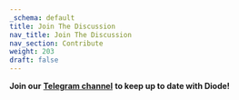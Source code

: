 ```yaml
---
_schema: default
title: Join The Discussion
nav_title: Join The Discussion
nav_section: Contribute
weight: 203
draft: false
---
```

**Join our** [**Telegram channel**](https://t.me/diode_chain) **to keep up to date with Diode!**